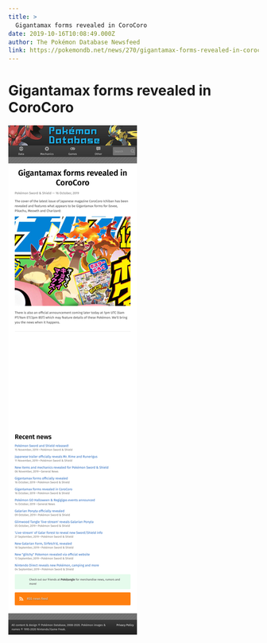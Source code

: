 ```yaml
---
title: >
  Gigantamax forms revealed in CoroCoro
date: 2019-10-16T10:08:49.000Z
author: The Pokémon Database Newsfeed
link: https://pokemondb.net/news/270/gigantamax-forms-revealed-in-corocoro
---
```

# Gigantamax forms revealed in CoroCoro

[![Gigantamax forms revealed in CoroCoro](./screenshot.png)](https://pokemondb.net/news/270/gigantamax-forms-revealed-in-corocoro)
